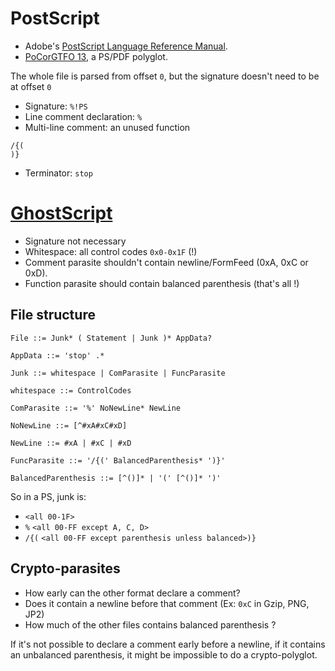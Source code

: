 # PostScript

- Adobe's [PostScript Language Reference Manual](https://www.adobe.com/content/dam/acom/en/devnet/actionscript/articles/psrefman.pdf).
- [PoCorGTFO 13](https://github.com/angea/pocorgtfo#0x13), a PS/PDF polyglot.


The whole file is parsed from offset `0`, but the signature doesn't need to be at offset `0`

- Signature: `%!PS`
- Line comment declaration: `%`
- Multi-line comment: an unused function
```
/{(
)}
```
- Terminator: `stop`


# [GhostScript](https://www.ghostscript.com/)

- Signature not necessary
- Whitespace: all control codes `0x0-0x1F` (!)
- Comment parasite shouldn't contain newline/FormFeed (0xA, 0xC or 0xD).
- Function parasite should contain balanced parenthesis (that's all !)


## File structure

```
File ::= Junk* ( Statement | Junk )* AppData?

AppData ::= 'stop' .*

Junk ::= whitespace | ComParasite | FuncParasite

whitespace ::= ControlCodes

ComParasite ::= '%' NoNewLine* NewLine

NoNewLine ::= [^#xA#xC#xD]

NewLine ::= #xA | #xC | #xD

FuncParasite ::= '/{(' BalancedParenthesis* ')}'

BalancedParenthesis ::= [^()]* | '(' [^()]* ')'
```

So in a PS, junk is:
- `<all 00-1F>`
- `%` `<all 00-FF except A, C, D>`
- `/{(` `<all 00-FF except parenthesis unless balanced>)}`


## Crypto-parasites

- How early can the other format declare a comment?
- Does it contain a newline before that comment (Ex: `0xC` in Gzip, PNG, JP2)
- How much of the other files contains balanced parenthesis ? 

If it's not possible to declare a comment early before a newline,
if it contains an unbalanced parenthesis,
it might be impossible to do a crypto-polyglot.
